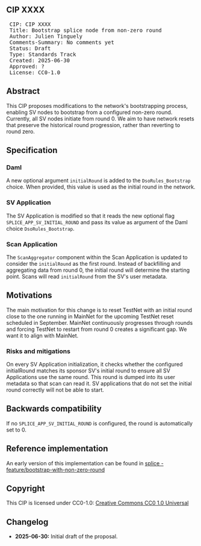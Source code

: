 ## CIP XXXX

<pre>
 CIP: CIP XXXX
 Title: Bootstrap splice node from non-zero round
 Author: Julien Tinguely
 Comments-Summary: No comments yet
 Status: Draft
 Type: Standards Track
 Created: 2025-06-30
 Approved: ?
 License: CC0-1.0
</pre>

## Abstract

This CIP proposes modifications to the network's bootstrapping process, enabling SV nodes to bootstrap from a configured non-zero round. 
Currently, all SV nodes initiate from round 0.
We aim to have network resets that preserve the historical round progression, rather than reverting to round zero.

## Specification

### Daml

A new optional argument `initialRound` is added to the `DsoRules_Bootstrap` choice. When provided, this value is used as the initial round in the network.

### SV Application

The SV Application is modified so that it reads the new optional flag `SPLICE_APP_SV_INITIAL_ROUND` and pass its value
as argument of the Daml choice `DsoRules_Bootstrap`.

### Scan Application

The `ScanAggregator` component within the Scan Application is updated to consider the `initialRound` as the first round. 
Instead of backfilling and aggregating data from round 0, the initial round will determine the starting point.
Scans will read `initialRound` from the SV's user metadata.

## Motivations

The main motivation for this change is to reset TestNet with an initial round close to the one running in MainNet for the upcoming TestNet reset scheduled in September.
MainNet continuously progresses through rounds and forcing TestNet to restart from round 0 creates a significant gap.
We want it to align with MainNet.

### Risks and mitigations

On every SV Application initialization, it checks whether the configured initialRound matches its sponsor SV's initial round
to ensure all SV Applications use the same round. This round is dumped into its user metadata so that scan can read it.
SV applications that do not set the initial round correctly will not be able to start. 

## Backwards compatibility

If no `SPLICE_APP_SV_INITIAL_ROUND` is configured, the round is automatically set to 0.

## Reference implementation

An early version of this implementation can be found in [splice - feature/bootstrap-with-non-zero-round](https://github.com/hyperledger-labs/splice/tree/feature/bootstrap-with-non-zero-round)

## Copyright

This CIP is licensed under CC0-1.0: [Creative Commons CC0 1.0 Universal](https://creativecommons.org/publicdomain/zero/1.0/)

## Changelog

* **2025-06-30:** Initial draft of the proposal.
